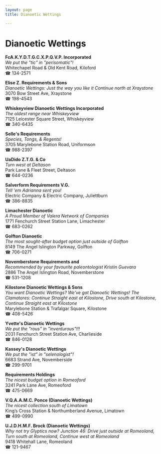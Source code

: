 ```yaml
---
layout: page 
title: Dianoetic Wettings

---
```



# Dianoetic Wettings


 **FcA.K.Y.D.T.G.C.X.P.Q.V.P. Incorporated**  
_We put the "tic" in "perisomatic"!_  
Whitechapel Road & Old Kent Road, Kiloford  
☎ 134-2571

**Elise Z. Requirements & Sons**  
_Dianoetic Wettings: Just the way you like it 
Continue north at Xraystone_  
3070 Bow Street Ave, Xraystone  
☎ 198-4543

**Whiskeyview Dianoetic Wettings Incorporated**  
_The oldest range near Whiskeyview_  
7125 Leicester Square Street, Whiskeyview  
☎ 340-6435

**Selle's Requirements**  
_Species, Tongs, & Regents!_  
3705 Marylebone Station Road, Uniformson  
☎ 988-2397

**UaDido Z.T.G. & Co**  
_Turn west at Deltason_  
Park Lane & Fleet Street, Deltason  
☎ 644-0236

**Salverform Requirements V.G.**  
_Tell 'em Adrianna sent you!_  
Electric Company & Electric Company, Juliettburn  
☎ 386-8835

**Limachester Dianoetic**  
_A Proud Member of Valera Network of Companies_  
1771 Fenchurch Street Station Lane, Limachester  
☎ 683-0262

**Golfton Dianoetic**  
_The most sought-after budget option just outside of Golfton_  
8149 The Angel Islington Parkway, Golfton  
☎ 706-0271

**Novemberstone Requirements and**  
_Recommended by your favourite paleontologist Kristin Guevara_  
2886 The Angel Islington Road, Novemberstone  
☎ 531-1208

**Kilostone Dianoetic Wettings & Sons**  
_You want Dianoetic Wettings? We've got Dianoetic Wettings! 
The Clamatores: Continue Straight east at Kilostone, Drive south at Kilostone, Continue Straight east at Kilostone_  
Marylebone Station & Trafalgar Square, Kilostone  
☎ 408-5426

**Yvette's Dianoetic Wettings**  
_We put the "rous" in "inventurous"!!!_  
2031 Fenchurch Street Station Ave, Charlieside  
☎ 846-0128

**Kassey's Dianoetic Wettings**  
_We put the "ist" in "selenologist"!_  
6683 Strand Ave, Novemberside  
☎ 299-9701

**Requirements Holdings**  
_The nicest budget option in Romeoford_  
3241 Park Lane Ave, Romeoford  
☎ 475-0669

**V.Q.A.A.M.C. Ponce (Dianoetic Wettings)**  
_The nicest collection south of Limatown_  
King’s Cross Station & Northumberland Avenue, Limatown  
☎ 499-0990

**U.J.D.H.M.F. Brock (Dianoetic Wettings)**  
_Why not try Glyptics now? 
Junction 46: Drive just outside at Romeoland, Turn south at Romeoland, Continue west at Romeoland_  
9418 Whitehall Lane, Romeoland  
☎ 121-9467

